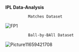 **IPL Data-Analysis**


              Matches Dataset

                                       
![FP1](https://github.com/RahulR300/Ipl_DataAnalysis/assets/121079276/f99fbddd-b0c6-43a8-9b1e-ef975a2f0a32)

              Ball-by-BAll Dataset


![Picture11659421708](https://github.com/RahulR300/Ipl_DataAnalysis/assets/121079276/0b8dd8dc-76e5-4fe3-9b27-526482359f0f)
